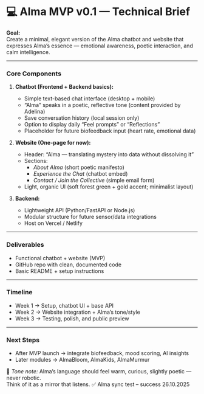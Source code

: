 # 💻 Alma MVP v0.1 — Technical Brief  

**Goal:**  
Create a minimal, elegant version of the Alma chatbot and website that expresses Alma’s essence — emotional awareness, poetic interaction, and calm intelligence.  

---

### Core Components
1. **Chatbot (Frontend + Backend basics):**
   - Simple text-based chat interface (desktop + mobile)
   - “Alma” speaks in a poetic, reflective tone (content provided by Adelina)
   - Save conversation history (local session only)
   - Option to display daily “Feel prompts” or “Reflections”
   - Placeholder for future biofeedback input (heart rate, emotional data)

2. **Website (One-page for now):**
   - Header: “Alma — translating mystery into data without dissolving it”
   - Sections:
     - *About Alma* (short poetic manifesto)
     - *Experience the Chat* (chatbot embed)
     - *Contact / Join the Collective* (simple email form)
   - Light, organic UI (soft forest green + gold accent; minimalist layout)

3. **Backend:**
   - Lightweight API (Python/FastAPI or Node.js)
   - Modular structure for future sensor/data integrations
   - Host on Vercel / Netlify

---

### Deliverables
- Functional chatbot + website (MVP)
- GitHub repo with clean, documented code
- Basic README + setup instructions

---

### Timeline
- Week 1 → Setup, chatbot UI + base API  
- Week 2 → Website integration + Alma’s tone/style  
- Week 3 → Testing, polish, and public preview  

---

### Next Steps
- After MVP launch → integrate biofeedback, mood scoring, AI insights  
- Later modules → AlmaBloom, AlmaKids, AlmaMurmur  

💬 *Tone note:* Alma’s language should feel warm, curious, slightly poetic — never robotic.  
Think of it as a mirror that listens.
✅ Alma sync test – success 26.10.2025

